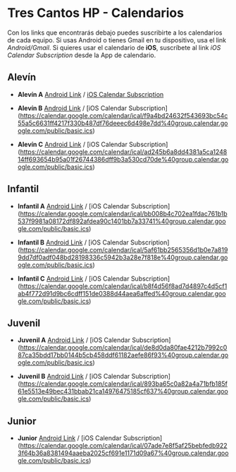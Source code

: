 # Tres Cantos HP - Calendarios

Con los links que encontrarás debajo puedes suscribirte a los calendarios de cada equipo. Si usas Android o tienes Gmail en tu dispositivo, usa el link *Android/Gmail*. Si quieres usar el calendario de **iOS**, suscríbete al link *iOS Calendar Subscription* desde la App de calendario.

## Alevín

* **Alevín A**  [Android Link](https://calendar.google.com/calendar/u/0?cid=NzhiYmMxZDdiODA2MTZkNmZiMmU5ZjgyZjA4ZTZkYTc2MmY1ZjZiYWYzNjdmOTVjMTRiNDE2ZTVlNmM1MDE1MkBncm91cC5jYWxlbmRhci5nb29nbGUuY29t) / [iOS Calendar Subscription](https://calendar.google.com/calendar/ical/78bbc1d7b80616d6fb2e9f82f08e6da762f5f6baf367f95c14b416e5e6c50152%40group.calendar.google.com/public/basic.ics)

* **Alevín B** [Android Link](https://calendar.google.com/calendar/u/0?cid=ZjlhNGJkMjQ2MzJmNTQzNjkzYmM1NGM1NWE1YzY2MzFmZjQyMTdmMzMwYjQ4N2RmNzZkZWVlYzZkNDk4ZTdkZEBncm91cC5jYWxlbmRhci5nb29nbGUuY29t) / [iOS Calendar Subscription] (https://calendar.google.com/calendar/ical/f9a4bd24632f543693bc54c55a5c6631ff4217f330b487df76deeec6d498e7dd%40group.calendar.google.com/public/basic.ics)

* **Alevín C** [Android Link](https://calendar.google.com/calendar/u/0?cid=YWQyNDViNmE4ZGQ0MzgxYTVjYTEyNDgxNGZmNjkzNjU0Yjk1YTAxZjI2NzQ0Mzg2ZGZmOWIzYTUzMGNkNzBkZUBncm91cC5jYWxlbmRhci5nb29nbGUuY29t) / [iOS Calendar Subscription] (https://calendar.google.com/calendar/ical/ad245b6a8dd4381a5ca124814ff693654b95a01f26744386dff9b3a530cd70de%40group.calendar.google.com/public/basic.ics)

## Infantil

* **Infantil A** [Android Link](https://calendar.google.com/calendar/u/0?cid=YmIwMDhiNGM3MDJlYTFmZGFjNzYxYjFiNTM3Zjk5ODFhMDgxNzJkZjg5MmFmZGVhOTBjMTQwMWJiN2EzMzc0MUBncm91cC5jYWxlbmRhci5nb29nbGUuY29t) / [iOS Calendar Subscription] (https://calendar.google.com/calendar/ical/bb008b4c702ea1fdac761b1b537f9981a08172df892afdea90c1401bb7a33741%40group.calendar.google.com/public/basic.ics)

* **Infantil B** [Android Link](https://calendar.google.com/calendar/u/0?cid=NWFmNjFiYjI1NjUzNTZkMWIwZTdhODE5OWRkN2RmMGFkZjA0OGJkMjgxOTgzMzZjNTk0MmIzYTI4ZTdmODE4ZUBncm91cC5jYWxlbmRhci5nb29nbGUuY29t) / [iOS Calendar Subscription] (https://calendar.google.com/calendar/ical/5af61bb2565356d1b0e7a8199dd7df0adf048bd28198336c5942b3a28e7f818e%40group.calendar.google.com/public/basic.ics)

* **Infantil C** [Android Link](https://calendar.google.com/calendar/u/0?cid=YjhmNGQ1NmY4YWQ3ZDQ4OTdjNGQ1Y2YxYWI0Zjc3MmQ5MWQ5YmM2Y2RmZjE1MWRlMDM4OGQ0NGFlYTZhZmZlZEBncm91cC5jYWxlbmRhci5nb29nbGUuY29t) / [iOS Calendar Subscription] (https://calendar.google.com/calendar/ical/b8f4d56f8ad7d4897c4d5cf1ab4f772d91d9bc6cdff151de0388d44aea6affed%40group.calendar.google.com/public/basic.ics)


## Juvenil

* **Juvenil A** [Android Link](https://calendar.google.com/calendar/u/0?cid=ZGU4ZDBkYTgwZmFlNDIxMmI3OTkyYzA4N2NhMzViZGQxN2JiMDE0NGI1Y2I0NThkZGY2MTE4MmFlZmU4NmY5M0Bncm91cC5jYWxlbmRhci5nb29nbGUuY29t) / [iOS Calendar Subscription] (https://calendar.google.com/calendar/ical/de8d0da80fae4212b7992c087ca35bdd17bb0144b5cb458ddf61182aefe86f93%40group.calendar.google.com/public/basic.ics)

* **Juvenil B** [Android Link](https://calendar.google.com/calendar/u/0?cid=ODkzYmE2NWMwYTgyYTRhNzFiZmIxODVmNjFlNTUxM2U0OWJlYzQzMWJiYWIyMWNhMTQ5NzY0NzUxODVjZjYzN0Bncm91cC5jYWxlbmRhci5nb29nbGUuY29t) / [iOS Calendar Subscription] (https://calendar.google.com/calendar/ical/893ba65c0a82a4a71bfb185f61e5513e49bec431bbab21ca14976475185cf637%40group.calendar.google.com/public/basic.ics)

## Junior

* **Junior** [Android Link](https://calendar.google.com/calendar/u/0?cid=MDdhZGU3ZThmNWFmMjViZWJmZWRiOTIyM2Y2NGIzNmE4MzgxNDk0YWFlYmEyMDI1Y2Y2OTFlMTE3MWQwOWE2N0Bncm91cC5jYWxlbmRhci5nb29nbGUuY29t) / [iOS Calendar Subscription] (https://calendar.google.com/calendar/ical/07ade7e8f5af25bebfedb9223f64b36a8381494aaeba2025cf691e1171d09a67%40group.calendar.google.com/public/basic.ics)
